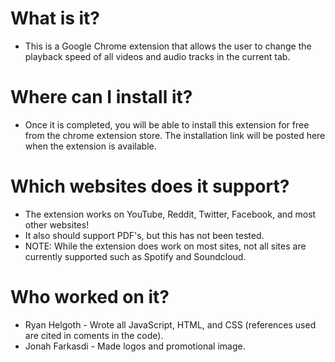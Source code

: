 # What is it?
- This is a Google Chrome extension that allows the user to change the playback speed of all videos and audio tracks in the current tab.

# Where can I install it?
- Once it is completed, you will be able to install this extension for free from the chrome extension store. The installation link will be posted here when the extension is available.

# Which websites does it support?
- The extension works on YouTube, Reddit, Twitter, Facebook, and most other websites!  
- It also should support PDF's, but this has not been tested. 
- NOTE: While the extension does work on most sites, not all sites are currently supported such as Spotify and Soundcloud.

# Who worked on it?
- Ryan Helgoth - Wrote all JavaScript, HTML, and CSS (references used are cited in coments in the code). 
- Jonah Farkasdi - Made logos and promotional image.


